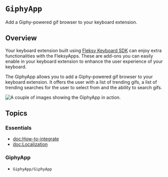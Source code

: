 # ``GiphyApp``

Add a Giphy-powered gif browser to your keyboard extension.

## Overview

Your keyboard extension built using [Fleksy Keyboard SDK](https://docs.fleksy.com/keyboard-sdk/) can enjoy extra functionalities with the FleksyApps. These are add-ons you can easily enable in your keyboard extension to enhance the user experience of your keyboard.

The GiphyApp allows you to add a Giphy-powered gif browser to your keyboard extension. It offers the user with a list of trending gifs, a list of trending searches for the user to select from and the ability to search gifs. 

![A couple of images showing the GiphyApp in action.](GiphyApp.png)

## Topics

### Essentials

- <doc:How-to-integrate>
- <doc:Localization>

### GiphyApp

- ``GiphyApp/GiphyApp``
